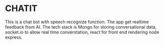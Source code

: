 # CHATIT
This is a chat bot with speech recognize function.
The app get realtime feedback from AI. 
The tech stack is Mongo for storing conversational data, socket.io to allow real time converstation, react for front end rendering node express.
